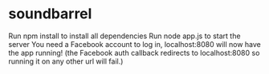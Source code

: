soundbarrel
===========

Run npm install to install all dependencies
Run node app.js to start the server
You need a Facebook account to log in, localhost:8080 will now have the app running! (the Facebook auth callback redirects to localhost:8080 so running it on any other url will fail.)

